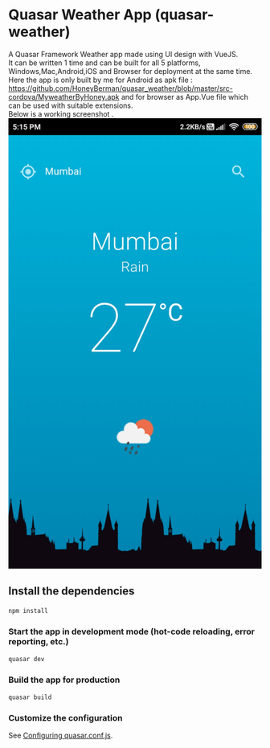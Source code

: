 # Quasar Weather App (quasar-weather)

A Quasar Framework Weather app made using UI design with VueJS. <br />
It can be written 1 time and can be built for all 5 platforms, Windows,Mac,Android,iOS and Browser for deployment at the same time. <br />
Here the app is only built by me for Android as apk file : https://github.com/HoneyBerman/quasar_weather/blob/master/src-cordova/MyweatherByHoney.apk and for browser as App.Vue file which can be used with suitable extensions. <br />
Below is a  working screenshot .<br />
![](Images/quasarweather.jpg)


## Install the dependencies
```bash
npm install
```

### Start the app in development mode (hot-code reloading, error reporting, etc.)
```bash
quasar dev
```


### Build the app for production
```bash
quasar build
```

### Customize the configuration
See [Configuring quasar.conf.js](https://quasar.dev/quasar-cli/quasar-conf-js).
